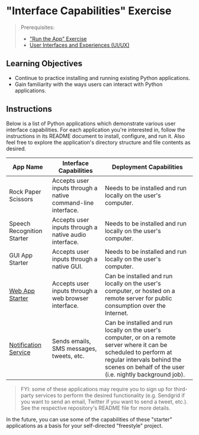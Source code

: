 # "Interface Capabilities" Exercise

> Prerequisites:
>   + ["Run the App" Exercise](/exercises/run-the-app.md)
>   + [User Interfaces and Experiences (UI/UX)](/units/unit-2.md)

## Learning Objectives

  + Continue to practice installing and running existing Python applications.
  + Gain familiarity with the ways users can interact with Python applications.

## Instructions

Below is a list of Python applications which demonstrate various user interface capabilities. For each application you're interested in, follow the instructions in its README document to install, configure, and run it. Also feel free to explore the application's directory structure and file contents as desired.

App Name | Interface Capabilities | Deployment Capabilities
--- | --- | ---
Rock Paper Scissors | Accepts user inputs through a native command-line interface. | Needs to be installed and run locally on the user's computer.
Speech Recognition Starter | Accepts user inputs through a native audio interface. | Needs to be installed and run locally on the user's computer.
GUI App Starter | Accepts user inputs through a native GUI. | Needs to be installed and run locally on the user's computer.
[Web App Starter](https://github.com/prof-rossetti/web-app-starter-flask) | Accepts user inputs through a web browser interface. | Can be installed and run locally on the user's computer, or hosted on a remote server for public consumption over the Internet.
[Notification Service](https://github.com/prof-rossetti/notification-service-py) | Sends emails, SMS messages, tweets, etc. | Can be installed and run locally on the user's computer, or on a remote server where it can be scheduled to perform at regular intervals behind the scenes on behalf of the user (i.e. nightly background job).

> FYI: some of these applications may require you to sign up for third-party services to perform the desired functionality (e.g. Sendgrid if you want to send an email, Twitter if you want to send a tweet, etc.). See the respective repository's README file for more details.

In the future, you can use some of the capabilities of these "starter" applications as a basis for your self-directed "freestyle" project.
